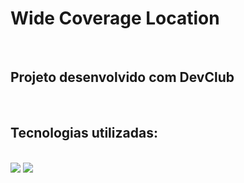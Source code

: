 <h1>Wide Coverage Location</h1>
<br>
<h2>Projeto desenvolvido com <a src="https://rodolfomori.com.br/devclub/">DevClub</a></h2>
<br>
<h2>Tecnologias utilizadas:</h2>
<br><img scr="https://img.shields.io/badge/HTML5-E34F26?style=for-the-badge&logo=html5&logoColor=white"/>
<br><img src="https://img.shields.io/badge/CSS-239120?&style=for-the-badge&logo=css3&logoColor=white"/>

<img src="https://github.com/DanielTiozo/wide-coverage-location/blob/master/img/print-pagina.png"/>
